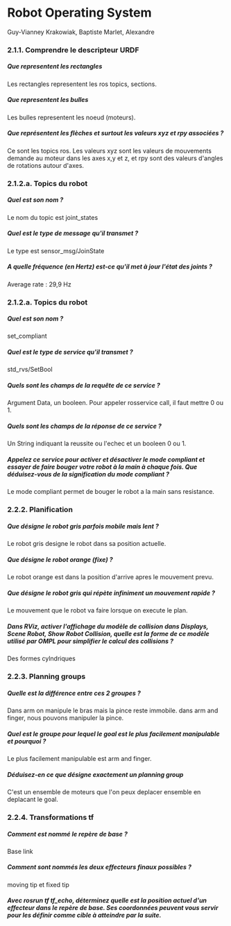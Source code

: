 # Robot Operating System 
Guy-Vianney Krakowiak, Baptiste Marlet, Alexandre


### 2.1.1. Comprendre le descripteur URDF
##### Que representent les rectangles
Les rectangles representent les ros topics, sections.
##### Que representent les bulles
Les bulles representent les noeud (moteurs).
##### Que représentent les flèches et surtout les valeurs xyz et rpy associées ?
Ce sont les topics ros. Les valeurs xyz sont les valeurs de mouvements demande au moteur dans les axes x,y et z, et rpy sont des valeurs d'angles de rotations autour d'axes.

### 2.1.2.a. Topics du robot
##### Quel est son nom ?
Le nom du topic est joint_states
##### Quel est le type de message qu'il transmet ?
Le type est sensor_msg/JoinState
##### A quelle fréquence (en Hertz) est-ce qu'il met à jour l'état des joints ?
Average rate : 29,9 Hz

### 2.1.2.a. Topics du robot
##### Quel est son nom ?
set_compliant
##### Quel est le type de service qu'il transmet ?
std_rvs/SetBool
##### Quels sont les champs de la requête de ce service ?
Argument Data, un booleen. Pour appeler rosservice call, il faut mettre 0 ou 1.
##### Quels sont les champs de la réponse de ce service ?
Un String indiquant la reussite ou l'echec et un booleen 0 ou 1.
##### Appelez ce service pour activer et désactiver le mode compliant et essayer de faire bouger votre robot à la main à chaque fois. Que déduisez-vous de la signification du mode compliant ?
Le mode compliant permet de bouger le robot a la main sans resistance.

### 2.2.2. Planification
##### Que désigne le robot gris parfois mobile mais lent ?
Le robot gris designe le robot dans sa position actuelle. 
##### Que désigne le robot orange (fixe) ?
Le robot orange est dans la position d'arrive apres le mouvement prevu.
##### Que désigne le robot gris qui répète infiniment un mouvement rapide ?
Le mouvement que le robot va faire lorsque on execute le plan.
##### Dans RViz, activer l'affichage du modèle de collision dans Displays, Scene Robot, Show Robot Collision, quelle est la forme de ce modèle utilisé par OMPL pour simplifier le calcul des collisions ?
Des formes cylndriques

### 2.2.3. Planning groups
##### Quelle est la différence entre ces 2 groupes ?
Dans arm on manipule le bras mais la pince reste immobile. dans arm and finger, nous pouvons manipuler la pince.
##### Quel est le groupe pour lequel le goal est le plus facilement manipulable et pourquoi ?
Le plus facilement manipulable est arm and finger.
##### Déduisez-en ce que désigne exactement un planning group
C'est un ensemble de moteurs que l'on peux deplacer ensemble en deplacant le goal.

### 2.2.4. Transformations tf
##### Comment est nommé le repère de base ?
Base link
##### Comment sont nommés les deux effecteurs finaux possibles ?
moving tip et fixed tip
##### Avec rosrun tf tf_echo, déterminez quelle est la position actuel d'un effecteur dans le repère de base. Ses coordonnées peuvent vous servir pour les définir comme cible à atteindre par la suite.


